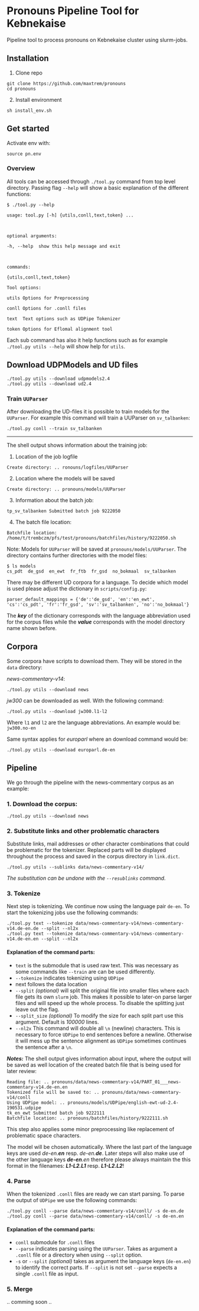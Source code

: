 # Pronouns Pipeline Tool for Kebnekaise

Pipeline tool to process pronouns on Kebnekaise cluster using slurm-jobs. 

## Installation 

1. Clone repo
```
git clone https://github.com/maxtrem/pronouns
cd pronouns
```
2. Install environment
```
sh install_env.sh
```


## Get started

Activate env with:

```
source pn.env
```

### Overview

All tools can be accessed through `./tool.py` command from top level directory. Passing flag `--help` will show a basic explanation of the different functions:

```
$ ./tool.py --help

usage: tool.py [-h] {utils,conll,text,token} ...

  

optional arguments:

-h, --help  show this help message and exit

  

commands:

{utils,conll,text,token}

Tool options:

utils Options for Preprocessing

conll Options for .conll files

text  Text options such as UDPipe Tokenizer

token Options for Eflomal alignment tool
```

Each sub command has also it help functions such as for example `./tool.py utils --help` will show help for `utils`.


## Download UDPModels and UD files

```
./tool.py utils --download udpmodels2.4
./tool.py utils --download ud2.4
```

### Train `UUParser`

After downloading the UD-files it is possible to train models for the `UUParser`. For example this command will train a UUParser on `sv_talbanken`:

```
./tool.py conll --train sv_talbanken
```
<hr>
The shell output shows information about the training job:

1. Location of the job logfile
```
Create directory: .. ronouns/logfiles/UUParser
```
2. Location where the models will be saved
```
Create directory: .. pronouns/models/UUParser
```
3. Information about the batch job:
```
tp_sv_talbanken Submitted batch job 9222050
```

4. The batch file location:
```
Batchfile location: /home/t/trembczm/pfs/test/pronouns/batchfiles/history/9222050.sh
```
Note: Models for `UUParser` will be saved at `pronouns/models/UUParser`. The directory contains further directories with the model files:
```
$ ls models
cs_pdt  de_gsd  en_ewt  fr_ftb  fr_gsd  no_bokmaal  sv_talbanken
```
There may be different UD corpora for a language. To decide which model is used please adjust the dictionary in `scripts/config.py`:

```
parser_default_mappings = {'de':'de_gsd', 'en':'en_ewt', 'cs':'cs_pdt', 'fr':'fr_gsd', 'sv':'sv_talbanken', 'no':'no_bokmaal'}
```

The ***key*** of the dictionary corresponds with the language abbreviation used for the  corpus files while the ***value*** corresponds with the model directory name shown before. 

## Corpora
Some corpora have scripts to download them. They will be stored in the `data` directory:

*news-commentary-v14*:
```
./tool.py utils --download news
```

*jw300* can be downloaded as well. With the following command:

```
./tool.py utils --download jw300.l1-l2
```
Where `l1` and `l2` are the language abbreviations. An example would be: `jw300.no-en`

Same syntax applies for *europarl* where an download command would be:

```
./tool.py utils --download europarl.de-en
```



## Pipeline

We go through the pipeline with the news-commentary corpus as an example:

### 1. Download the corpus:

```
./tool.py utils --download news
```

### 2. Substitute links and other problematic characters

Substitute links, mail addresses or other character combinations that could be problematic for the tokenizer. Replaced parts will be displayed throughout the process and saved in the corpus directory in `link.dict`.

```
./tool.py utils --sublinks data/news-commentary-v14/
```

*The substitution can be undone with the `--resublinks` command.*

### 3. Tokenize
Next step is tokenizing. We continue now using the language pair `de-en`. To start the tokenizing jobs use the following commands:

```
./tool.py text --tokenize data/news-commentary-v14/news-commentary-v14.de-en.de --split --nl2x
./tool.py text --tokenize data/news-commentary-v14/news-commentary-v14.de-en.en --split --nl2x
```
#### Explanation of the command parts:

- `text` is the submodule that is used raw text. This was necessary as some commands like `--train` are can be used differently.
- `--tokenize` indicates tokenizing using `UDPipe` 
- next follows the data location
- `--split` *(optional)* will split the original file into smaller files where each file gets its own `slurm` job. This makes it possible to later-on parse larger files and will speed up the whole process. To disable the splitting just leave out the flag.
- `--split_size` *(optional)* To modify the size for each split part use this argument. Default is *100000* lines.
- `--nl2x` This command will double all `\n` (newline) characters. This is necessary to force `UDPipe` to end sentences before a newline. Otherwise it will mess up the sentence alignment as `UDPipe` sometimes continues the sentence after a `\n`. 

***Notes:***
The shell output gives information about input, where the output will be saved as well location of the created batch file that is being used for later review:

```
Reading file: .. pronouns/data/news-commentary-v14/PART_01___news-commentary-v14.de-en.en
Tokenized file will be saved to: .. pronouns/data/news-commentary-v14/conll
Using UDPipe model: .. pronouns/models/UDPipe/english-ewt-ud-2.4-190531.udpipe
tk_en_ewt Submitted batch job 9222111
Batchfile location: .. pronouns/batchfiles/history/9222111.sh
```

This step also applies some minor preprocessing like replacement of problematic space characters.

The model will be chosen automatically. Where the last part of the language keys are used *de-en.__en__*  resp. *de-en.__de__*.
Later steps will also make use of the other language keys *__de-en__.en* therefore please always maintain the this format in the filenames: ___L1-L2.L1___ resp. ___L1-L2.L2___!

### 4. Parse

When the tokenized `.conll` files are ready we can start parsing. To parse the output of `UDPipe` we use the following commands:
```
./tool.py conll --parse data/news-commentary-v14/conll/ -s de-en.de
./tool.py conll --parse data/news-commentary-v14/conll/ -s de-en.en
```
#### Explanation of the command parts:
- `conll` submodule for `.conll` files
- `--parse` indicates parsing using the `UUParser`. Takes as argument a `.conll` file or a directory when using `--split` option. 
- `-s` or `--split` *(optional)* takes as argument the language keys (`de-en.en`) to identify the correct parts. If `--split` is not set `--parse` expects a single `.conll` file as input.

### 5. Merge

.. comming soon ..
